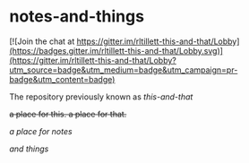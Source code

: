 # notes-and-things

[![Join the chat at https://gitter.im/rltillett-this-and-that/Lobby](https://badges.gitter.im/rltillett-this-and-that/Lobby.svg)](https://gitter.im/rltillett-this-and-that/Lobby?utm_source=badge&utm_medium=badge&utm_campaign=pr-badge&utm_content=badge)

The repository previously known as _this-and-that_

~~a place for this.
a place for that.~~

_a place for notes_

_and things_
